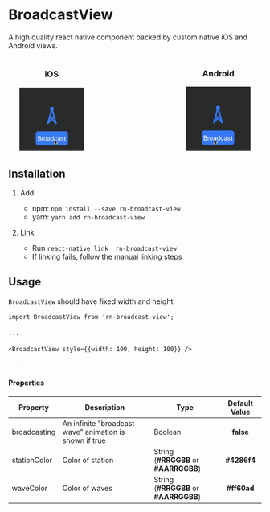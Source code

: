 # BroadcastView
A high quality react native component backed by custom native iOS and Android views.

<div align="center">
	<div style="display: inline-block; margin-right: 100px;">
    	<h3>iOS</h3>
        <img width="128" src="./demo_ios.gif"/>
    </div>
    <div style="display: inline-block; margin-left: 100px;">
    	<h3>Android</h3>
        <img width="128" src="./demo_android.gif"/>
    </div>
</div>

## Installation
1. Add

   * npm: `npm install --save rn-broadcast-view`
   * yarn: `yarn add rn-broadcast-view`

2. Link
   - Run `react-native link  rn-broadcast-view`
   - If linking fails, follow the
     [manual linking steps](https://facebook.github.io/react-native/docs/linking-libraries-ios.html#manual-linking)


## Usage

```BroadcastView``` should have fixed width and height.

```
import BroadcastView from 'rn-broadcast-view';

...

<BroadcastView style={{width: 100, height: 100}} />

...
```

#### Properties

| Property |      Description      | Type | Default Value |
|----------|-----------------------|------|:-------------:|
| broadcasting | An infinite "broadcast wave" animation is shown if true | Boolean | **false** |
| stationColor |  Color of station | String<br/>(**#RRGGBB** or **#AARRGGBB**) | **#4286f4** |
| waveColor |  Color of waves | String<br/>(**#RRGGBB** or **#AARRGGBB**) | **#ff60ad** |